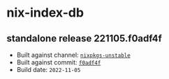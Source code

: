 # nix-index-db
## standalone release 221105.f0adf4f
- Built against channel: [`nixpkgs-unstable`](https://github.com/nixos/nixpkgs/tree/nixpkgs-unstable)
- Built against commit: [`f0adf4f`](https://github.com/NixOS/nixpkgs/commit/f0adf4fcae2aecdd6ade53cb5d4b94d3b7446efd)
- Build date: `2022-11-05`
